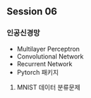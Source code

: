 ## Session 06
### 인공신경망 


* Multilayer Perceptron
* Convolutional Network 
* Recurrent Network
* Pytorch 패키지  


1. MNIST 데이터 분류문제 
  ```Python
  ```

